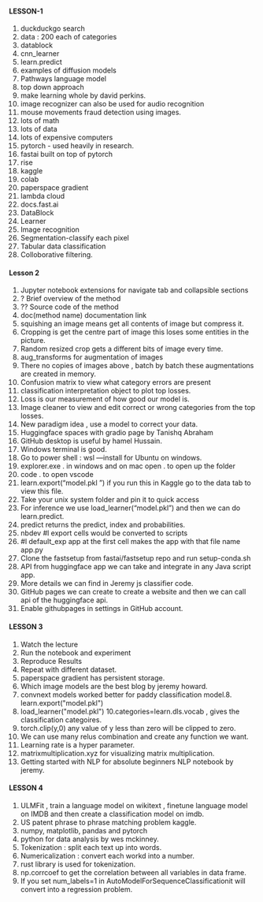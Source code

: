 #### LESSON-1
1. duckduckgo search
2. data : 200 each of categories
3. datablock
4. cnn_learner
5. learn.predict
6. examples of diffusion models
7. Pathways language model
8. top down approach 
9. make learning whole by david perkins.
10. image recognizer can also be used for audio recognition
11. mouse movements fraud detection using images.
12. lots of math
13. lots of data
14. lots of expensive computers
15. pytorch - used heavily in research.
16. fastai built on top of pytorch
17. rise
18. kaggle
19. colab
20. paperspace gradient
21. lambda cloud
22. docs.fast.ai
23. DataBlock
24. Learner
25. Image recognition
26. Segmentation-classify each pixel
27. Tabular data classification
28. Colloborative filtering.

#### Lesson 2
1. Jupyter notebook extensions for navigate tab and collapsible sections
2. ? Brief overview of the method
3. ?? Source code of the method
4. doc(method name) documentation link
5. squishing an image means get all contents of image but compress it.
6. Cropping is get the centre part of image this loses some entities in the picture.
7. Random resized crop gets a different bits of image every time.
8. aug_transforms for augmentation of images
9. There no copies of images above , batch by batch these augmentations are created in memory.
10. Confusion matrix to view what category errors are present
11. classification interpretation object to plot top losses.
12. Loss is our measurement of how good our model is.
13. Image cleaner to view and edit correct or wrong categories from the top losses.
14. New paradigm idea , use a model to correct your data.
15. Huggingface spaces with gradio page by Tanishq Abraham
16. GitHub desktop is useful by hamel Hussain.
17. Windows terminal is good.
18. Go to power shell : wsl —install for Ubuntu on windows.
19. explorer.exe . in windows and on mac open . to open up the folder
20. code . to open vscode 
21. learn.export(“model.pkl ”) if you run this in Kaggle go to the data tab to view this file.
22. Take your unix system folder and pin it to quick access
23. For inference we use load_learner(“model.pkl”) and then we can do learn.predict.
24. predict returns the predict, index and probabilities.
25. nbdev #l export cells would be converted to scripts
26. #l default_exp app at the first cell makes the app with that file name app.py
27. Clone the fastsetup from fastai/fastsetup repo and run setup-conda.sh
28. API from huggingface app we can take and integrate in any Java script app.
29. More details we can find in Jeremy js classifier code.
30. GitHub pages we can create to create a website and then we can call api of the huggingface api.
31. Enable githubpages in settings in GitHub account.

#### LESSON 3
1. Watch the lecture
2. Run the notebook and experiment
3. Reproduce Results
4. Repeat with different dataset.
5. paperspace gradient has persistent storage.
6. Which image models are the best blog by jeremy howard.
7. convnext models worked better for paddy classification model.8. learn.export("model.pkl")
9. load_learner("model.pkl")
10.categories=learn.dls.vocab , gives the classification categoires.
11. torch.clip(y,0) any value of y less than zero will be clipped to zero.
12. We can use many relus combination and create any function we want.
13. Learning rate is a hyper parameter.
14. matrixmultiplication.xyz for visualizing matrix multiplication.
15. Getting started with NLP for absolute beginners NLP notebook by jeremy.

#### LESSON 4

1. ULMFit , train a language model on wikitext , finetune language model on IMDB and then create a classification model on imdb.
2. US patent phrase to phrase matching problem kaggle.
3. numpy, matplotlib, pandas and pytorch
4. python for data analysis by wes mckinney.
5. Tokenization : split each text up into words.
6. Numericalization : convert each workd into a number.
7. rust library is used for tokenization.
8. np.corrcoef to get the correlation between all variables in data frame.
9. If you set num_labels=1 in AutoModelForSequenceClassificationit will convert into a regression problem.
